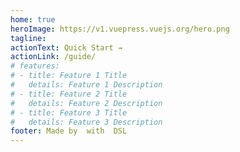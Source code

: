 ```yaml
---
home: true
heroImage: https://v1.vuepress.vuejs.org/hero.png
tagline: 
actionText: Quick Start →
actionLink: /guide/
# features:
# - title: Feature 1 Title
#   details: Feature 1 Description
# - title: Feature 2 Title
#   details: Feature 2 Description
# - title: Feature 3 Title
#   details: Feature 3 Description
footer: Made by  with  DSL
---
```

